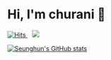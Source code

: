 # Hi, I'm churani 👋

[![Hits](https://hits.seeyoufarm.com/api/count/incr/badge.svg?url=https%3A%2F%2Fgithub.com%2Fcch230&count_bg=%2379C83D&title_bg=%23555555&icon=&icon_color=%23E7E7E7&title=hits&edge_flat=false)](https://hits.seeyoufarm.com)<a href="https://instagram.com/churani__">
    <img 
        src="http://img.shields.io/badge/-Instagram-black?style=flat&logo=Instagram&link=https://instagram.com/churani__/"
        style="height : auto; margin-left : 10px; margin-right : 10px;"/>
</a>

[![Seunghun's GitHub stats](https://github-readme-stats.vercel.app/api?username=cch230)](https://github.com/anuraghazra/github-readme-stats)
